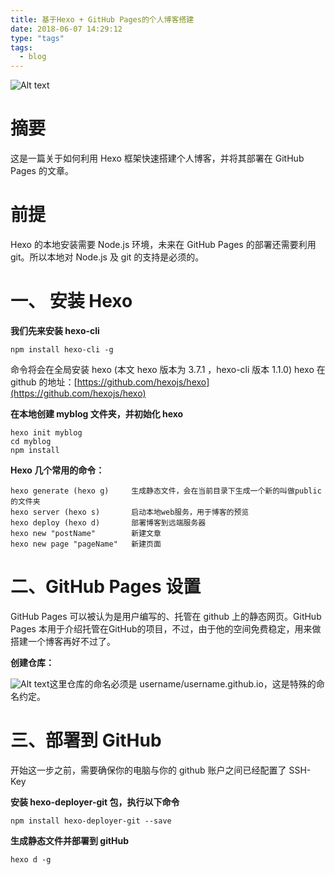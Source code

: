 ```yaml
---
title: 基于Hexo + GitHub Pages的个人博客搭建
date: 2018-06-07 14:29:12
type: "tags"
tags: 
  - blog
---
```

![Alt text](/images/hexo_github.jpg)
# 摘要
这是一篇关于如何利用 Hexo 框架快速搭建个人博客，并将其部署在 GitHub Pages 的文章。

# 前提
Hexo 的本地安装需要 Node.js 环境，未来在 GitHub Pages 的部署还需要利用 git。所以本地对 Node.js 及 git 的支持是必须的。

# 一、 安装 Hexo
__我们先来安装 hexo-cli__

    npm install hexo-cli -g
命令将会在全局安装 hexo (本文 hexo 版本为 3.7.1 ，hexo-cli 版本 1.1.0)
hexo 在 github 的地址：[https://github.com/hexojs/hexo](https://github.com/hexojs/hexo)

__在本地创建 myblog 文件夹，并初始化 hexo__

    hexo init myblog
    cd myblog
    npm install
__Hexo 几个常用的命令：__

    hexo generate (hexo g)     生成静态文件，会在当前目录下生成一个新的叫做public的文件夹
    hexo server (hexo s)       启动本地web服务，用于博客的预览
    hexo deploy (hexo d)       部署博客到远端服务器
    hexo new "postName"        新建文章
    hexo new page "pageName"   新建页面

# 二、GitHub Pages 设置
GitHub Pages 可以被认为是用户编写的、托管在 github 上的静态网页。GitHub Pages 本用于介绍托管在GitHub的项目，不过，由于他的空间免费稳定，用来做搭建一个博客再好不过了。

__创建仓库：__

![Alt text](/images/github01.png)这里仓库的命名必须是 username/username.github.io，这是特殊的命名约定。

# 三、部署到 GitHub
开始这一步之前，需要确保你的电脑与你的 github 账户之间已经配置了 SSH-Key

__安装 hexo-deployer-git 包，执行以下命令__

    npm install hexo-deployer-git --save

__生成静态文件并部署到 gitHub__

    hexo d -g
